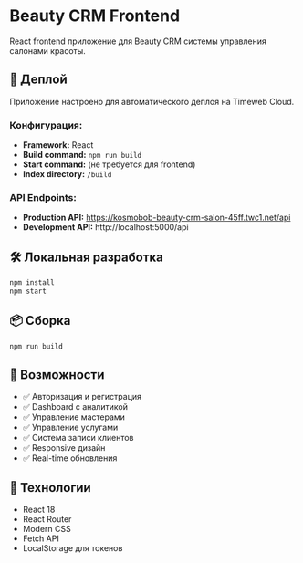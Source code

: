 # Beauty CRM Frontend

React frontend приложение для Beauty CRM системы управления салонами красоты.

## 🚀 Деплой

Приложение настроено для автоматического деплоя на Timeweb Cloud.

### Конфигурация:
- **Framework:** React
- **Build command:** `npm run build`
- **Start command:** (не требуется для frontend)
- **Index directory:** `/build`

### API Endpoints:
- **Production API:** https://kosmobob-beauty-crm-salon-45ff.twc1.net/api
- **Development API:** http://localhost:5000/api

## 🛠️ Локальная разработка

```bash
npm install
npm start
```

## 📦 Сборка

```bash
npm run build
```

## 🎨 Возможности

- ✅ Авторизация и регистрация
- ✅ Dashboard с аналитикой
- ✅ Управление мастерами
- ✅ Управление услугами
- ✅ Система записи клиентов
- ✅ Responsive дизайн
- ✅ Real-time обновления

## 🔧 Технологии

- React 18
- React Router
- Modern CSS
- Fetch API
- LocalStorage для токенов
